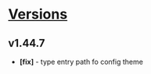 # [Versions](https://github.com/Tracktor/design-system/releases)

## v1.44.7
- **[fix]** - type entry path fo config theme
